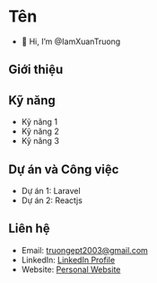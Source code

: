 
# Tên

- 👋 Hi, I’m @IamXuanTruong

## Giới thiệu



## Kỹ năng

- Kỹ năng 1
- Kỹ năng 2
- Kỹ năng 3

## Dự án và Công việc

- Dự án 1: Laravel
- Dự án 2: Reactjs

## Liên hệ

- Email: truongept2003@gmail.com
- LinkedIn: [LinkedIn Profile](https://www.linkedin.com/in/your-profile)
- Website: [Personal Website](https://www.your-website.com)


